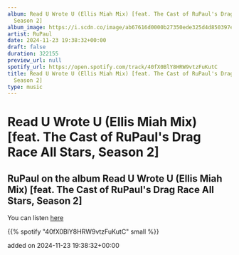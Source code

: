 ```yaml
---
album: Read U Wrote U (Ellis Miah Mix) [feat. The Cast of RuPaul's Drag Race All Stars,
  Season 2]
album_image: https://i.scdn.co/image/ab67616d0000b27350ede325d4d850397ee180b3
artist: RuPaul
date: 2024-11-23 19:38:32+00:00
draft: false
duration: 322155
preview_url: null
spotify_url: https://open.spotify.com/track/40fX0BlY8HRW9vtzFuKutC
title: Read U Wrote U (Ellis Miah Mix) [feat. The Cast of RuPaul's Drag Race All Stars,
  Season 2]
type: music
---
```



# Read U Wrote U (Ellis Miah Mix) [feat. The Cast of RuPaul's Drag Race All Stars, Season 2]

## RuPaul on the album Read U Wrote U (Ellis Miah Mix) [feat. The Cast of RuPaul's Drag Race All Stars, Season 2]

You can listen [here](https://open.spotify.com/track/40fX0BlY8HRW9vtzFuKutC)

{{% spotify "40fX0BlY8HRW9vtzFuKutC" small %}}

added on 2024-11-23 19:38:32+00:00